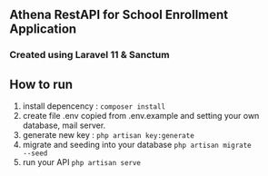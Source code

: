 ## Athena RestAPI for School Enrollment Application
### Created using Laravel 11 & Sanctum

## How to run
1. install depencency :
<code>composer install</code>
2. create file .env copied from .env.example and setting your own database, mail server.
3. generate new key :
<code>php artisan key:generate</code>
4. migrate and seeding into your database
<code>php artisan migrate --seed </code>
5. run your API
<code>php artisan serve</code>
